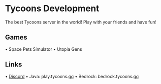 # Tycoons Development

The best Tycoons server in the world! Play with your friends and have fun!

## Games
• Space Pets Simulator
• Utopia Gens

## Links
• [Discord](https://discord.gg/petsims)
• Java: play.tycoons.gg
• Bedrock: bedrock.tycoons.gg

